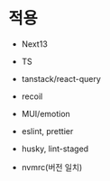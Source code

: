# 적용

- Next13
- TS
- tanstack/react-query

- recoil
- MUI/emotion

- eslint, prettier
- husky, lint-staged
- nvmrc(버전 일치)
